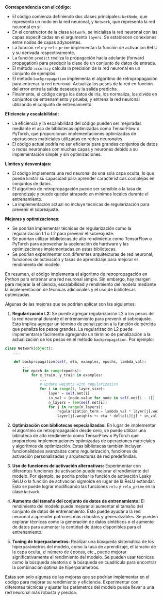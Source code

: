 **Correspondencia con el código:**

- El código comienza definiendo dos clases principales: `NetNode`, que representa un nodo en la red neuronal, y `Network`, que representa la red neuronal en sí.
- En el constructor de la clase `Network`, se inicializa la red neuronal con las capas especificadas en el argumento `layers`. Se establecen conexiones entre nodos de capas adyacentes.
- La función `relu` y `relu_prime` implementan la función de activación ReLU y su derivada respectivamente.
- La función `predict` realiza la propagación hacia adelante (forward propagation) para predecir la clase de un conjunto de datos de entrada.
- El método `accuracy` calcula la precisión de la red neuronal en un conjunto de ejemplos.
- El método `backpropagation` implementa el algoritmo de retropropagación para entrenar la red neuronal. Actualiza los pesos de la red en función del error entre la salida deseada y la salida predicha.
- Finalmente, el código carga los datos de iris, los normaliza, los divide en conjuntos de entrenamiento y prueba, y entrena la red neuronal utilizando el conjunto de entrenamiento.

**Eficiencia y escalabilidad:**

- La eficiencia y la escalabilidad del código pueden ser mejoradas mediante el uso de bibliotecas optimizadas como TensorFlow o PyTorch, que proporcionan implementaciones optimizadas de operaciones matriciales utilizadas en redes neuronales.
- El código actual podría no ser eficiente para grandes conjuntos de datos o redes neuronales con muchas capas y neuronas debido a su implementación simple y sin optimizaciones.

**Límites y desventajas:**

- El código implementa una red neuronal de una sola capa oculta, lo que puede limitar su capacidad para aprender características complejas en conjuntos de datos.
- El algoritmo de retropropagación puede ser sensible a la tasa de aprendizaje y puede quedar atrapado en mínimos locales durante el entrenamiento.
- La implementación actual no incluye técnicas de regularización para prevenir el sobreajuste.

**Mejoras y optimizaciones:**

- Se podrían implementar técnicas de regularización como la regularización L1 o L2 para prevenir el sobreajuste.
- Se podrían utilizar bibliotecas de alto rendimiento como TensorFlow o PyTorch para aprovechar la aceleración de hardware y las optimizaciones implementadas en estas bibliotecas.
- Se podrían experimentar con diferentes arquitecturas de red neuronal, funciones de activación y tasas de aprendizaje para mejorar el rendimiento del modelo.

En resumen, el código implementa el algoritmo de retropropagación en Python para entrenar una red neuronal simple. Sin embargo, hay margen para mejorar la eficiencia, escalabilidad y rendimiento del modelo mediante la implementación de técnicas adicionales y el uso de bibliotecas optimizadas.

Algunas de las mejoras que se podrían aplicar son las siguientes:

1. **Regularización L2:**
   Se puede agregar regularización L2 a los pesos de la red neuronal durante el entrenamiento para prevenir el sobreajuste. Esto implica agregar un término de penalización a la función de pérdida que penaliza los pesos grandes. La regularización L2 puede implementarse fácilmente agregando un término de penalización a la actualización de los pesos en el método `backpropagation`. Por ejemplo:

```python
class Network(object):
    ...

    def backpropagation(self, eta, examples, epochs, lambda_val):
        ...
        for epoch in range(epochs):
            for x_train, y_train in examples:
                ...
                # Update weights with regularization
                for i in range(1, layer_size):
                    layer = self.net[i]
                    in_val = [node.value for node in self.net[i - 1]]
                    n_layers = len(self.net[i])
                    for j in range(n_layers):
                        regularization_term = lambda_val * layer[j].weights
                        layer[j].weights += eta * delta[i][j] * in_val - regularization_term
```

2. **Optimización con bibliotecas especializadas:**
   En lugar de implementar el algoritmo de retropropagación desde cero, se puede utilizar una biblioteca de alto rendimiento como TensorFlow o PyTorch que proporciona implementaciones optimizadas de operaciones matriciales y algoritmos de optimización. Estas bibliotecas también incluyen funcionalidades avanzadas como regularización, funciones de activación personalizadas y arquitecturas de red predefinidas.

3. **Uso de funciones de activación alternativas:**
   Experimentar con diferentes funciones de activación puede mejorar el rendimiento del modelo. Por ejemplo, se podría probar la función de activación Leaky ReLU o la función de activación sigmoide en lugar de la ReLU estándar. Esto se puede lograr modificando las funciones `relu` y `relu_prime` en la clase `Network`.

4. **Aumento del tamaño del conjunto de datos de entrenamiento:**
   El rendimiento del modelo puede mejorar al aumentar el tamaño del conjunto de datos de entrenamiento. Esto puede ayudar a la red neuronal a aprender patrones más robustos y generalizables. Se pueden explorar técnicas como la generación de datos sintéticos o el aumento de datos para aumentar la cantidad de datos disponibles para el entrenamiento.

5. **Tuning de hiperparámetros:**
   Realizar una búsqueda sistemática de los hiperparámetros del modelo, como la tasa de aprendizaje, el tamaño de la capa oculta, el número de épocas, etc., puede mejorar significativamente el rendimiento del modelo. Se pueden usar técnicas como la búsqueda aleatoria o la búsqueda en cuadrícula para encontrar la combinación óptima de hiperparámetros.

Estas son solo algunas de las mejoras que se podrían implementar en el código para mejorar su rendimiento y eficiencia. Experimentar con diferentes técnicas y ajustar los parámetros del modelo puede llevar a una red neuronal más robusta y precisa.
